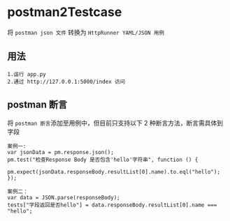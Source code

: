 # postman2Testcase
将 `postman json 文件` 转换为 `HttpRunner YAML/JSON 用例` 

## 用法

```
1.运行 app.py
2.通过 http://127.0.0.1:5000/index 访问
```

## postman 断言
将 `postman 断言`添加至用例中，但目前只支持以下 2 种断言方法，断言需具体到字段

```
案例一:
var jsonData = pm.response.json();
pm.test("检查Response Body 是否包含'hello'字符串", function () {
    pm.expect(jsonData.responseBody.resultList[0].name).to.eql("hello");
});

案例二：
var data = JSON.parse(responseBody);
tests["字段返回是否hello"] = data.responseBody.resultList[0].name === "hello"; 

```

